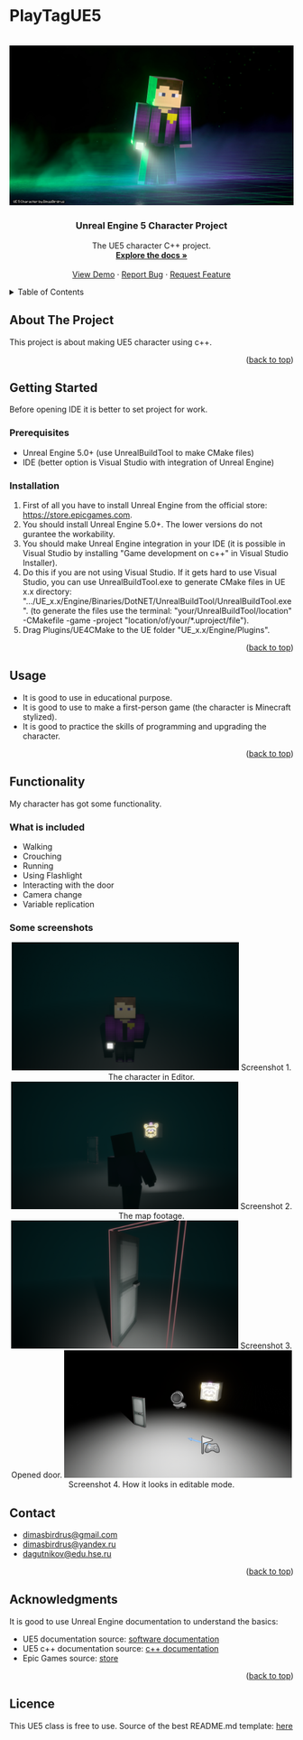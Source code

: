 # PlayTagUE5
<!-- Improved compatibility of back to top link: See: https://github.com/othneildrew/Best-README-Template/pull/73 -->
<a name="readme-top"></a>
<!--
*** Thanks for checking out the Best-README-Template. If you have a suggestion
*** that would make this better, please fork the repo and create a pull request
*** or simply open an issue with the tag "enhancement".
*** Don't forget to give the project a star!
*** Thanks again! Now go create something AMAZING! :D
-->



<!-- PROJECT SHIELDS -->
<!--
*** I'm using markdown "reference style" links for readability.
*** Reference links are enclosed in brackets [ ] instead of parentheses ( ).
*** See the bottom of this document for the declaration of the reference variables
*** for contributors-url, forks-url, etc. This is an optional, concise syntax you may use.
*** https://www.markdownguide.org/basic-syntax/#reference-style-links
-->



<!-- PROJECT LOGO -->
<br />
<div align="center">
  <a>
    <img src="Media/Mike Matrix.jpg" alt="Responsive Image" style="max-width: 100%; height: auto;">
  </a>

  <h3 align="center">Unreal Engine 5 Character Project</h3>

  <p align="center">
    The UE5 character C++ project.
    <br />
    <a href="docs/html/index.html"><strong>Explore the docs »</strong></a>
    <br />
    <br />
    <a href="https://github.com/DimasBird/PlayTagUE5">View Demo</a>
    ·
    <a href="https://github.com/DimasBird/PlayTagUE5/issues/new?labels=bug&template=bug-report---.md">Report Bug</a>
    ·
    <a href="https://github.com/DimasBird/PlayTagUE5/issues/new?labels=enhancement&template=feature-request---.md">Request Feature</a>
  </p>
</div>



<!-- TABLE OF CONTENTS -->
<details>
  <summary>Table of Contents</summary>
  <ol>
    <li>
      <a href="#about-the-project">About The Project</a>
      <ul>
        <li><a href="#built-with">Built With</a></li>
      </ul>
    </li>
    <li>
      <a href="#getting-started">Getting Started</a>
      <ul>
        <li><a href="#prerequisites">Prerequisites</a></li>
        <li><a href="#installation">Installation</a></li>
      </ul>
    </li>
    <li><a href="#usage">Usage</a></li>
    <li><a href="#contact">Contact</a></li>
    <li><a href="#acknowledgments">Acknowledgments</a></li>
  </ol>
</details>



<!-- ABOUT THE PROJECT -->
## About The Project

This project is about making UE5 character using c++.

<p align="right">(<a href="#readme-top">back to top</a>)</p>




<!-- GETTING STARTED -->
## Getting Started

Before opening IDE it is better to set project for work.

### Prerequisites

* Unreal Engine 5.0+ (use UnrealBuildTool to make CMake files)
* IDE (better option is Visual Studio with integration of Unreal Engine) 

### Installation

1) First of all you have to install Unreal Engine from the official store: <a href="https://store.epicgames.com">https://store.epicgames.com</a>.
2) You should install Unreal Engine 5.0+. The lower versions do not gurantee the workability.
3) You should make Unreal Engine integration in your IDE (it is possible in Visual Studio by installing "Game development on c++" in Visual Studio Installer).
4) Do this if you are not using Visual Studio. If it gets hard to use Visual Studio, you can use UnrealBuildTool.exe to generate CMake files in UE x.x directory: ".../UE_x.x/Engine/Binaries/DotNET/UnrealBuildTool/UnrealBuildTool.exe". (to generate the files use the terminal: "your/UnrealBuildTool/location" -CMakefile -game -project "location/of/your/*.uproject/file").
5) Drag Plugins/UE4CMake to the UE folder "UE_x.x/Engine/Plugins".

<p align="right">(<a href="#readme-top">back to top</a>)</p>



<!-- USAGE EXAMPLES -->
## Usage

- It is good to use in educational purpose.
- It is good to use to make a first-person game (the character is Minecraft stylized).
- It is good to practice the skills of programming and upgrading the character.

<p align="right">(<a href="#readme-top">back to top</a>)</p>

## Functionality
My character has got some functionality.

### What is included
- Walking
- Crouching
- Running
- Using Flashlight
- Interacting with the door
- Camera change
- Variable replication

### Some screenshots
<div align="center">
<a>
  <img src="Media/screenshot1.png" alt="Responsive Image" style="max-width: 80%; height: auto;">
  Screenshot 1. The character in Editor.

  
</a>
<a>
  <img src="Media/screenshot2.png" alt="Responsive Image" style="max-width: 80%; height: auto;">
  Screenshot 2. The map footage.

  
</a>
<a>
  <img src="Media/screenshot3.png" alt="Responsive Image" style="max-width: 80%; height: auto;">
  Screenshot 3. Opened door.

  
</a>
<a>
  <img src="Media/screenshot4.png" alt="Responsive Image" style="max-width: 80%; height: auto;">
  Screenshot 4. How it looks in editable mode.

  
</a>
</div>

<!-- CONTACT -->
## Contact

- dimasbirdrus@gmail.com
- dimasbirdrus@yandex.ru
- dagutnikov@edu.hse.ru


<p align="right">(<a href="#readme-top">back to top</a>)</p>



<!-- ACKNOWLEDGMENTS -->
## Acknowledgments

It is good to use Unreal Engine documentation to understand the basics:
* UE5 documentation source: <a href="https://dev.epicgames.com/documentation/ru-ru/unreal-engine/unreal-engine-5-0-documentation?application_version=5.0">software documentation</a>
* UE5 c++ documentation source: <a href="https://dev.epicgames.com/documentation/ru-ru/unreal-engine/unreal-engine-5-1-documentation?application_version=5.1">c++ documentation</a>
* Epic Games source: <a href="https://store.epicgames.com/">store</a>

<p align="right">(<a href="#readme-top">back to top</a>)</p>

## Licence
This UE5 class is free to use.
Source of the best README.md template: <a href="https://github.com/othneildrew/Best-README-Template">here</a>
